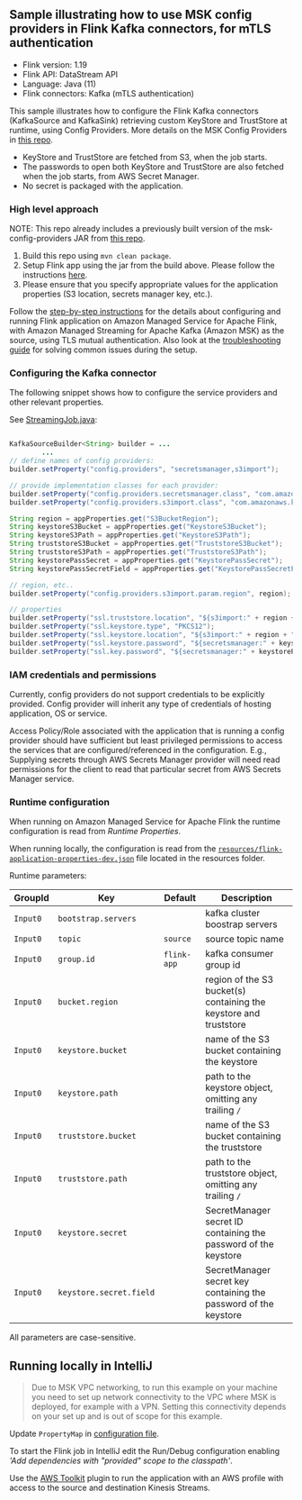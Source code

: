 ## Sample illustrating how to use MSK config providers in Flink Kafka connectors, for mTLS authentication

* Flink version: 1.19
* Flink API: DataStream API
* Language: Java (11)
* Flink connectors: Kafka (mTLS authentication)

This sample illustrates how to configure the Flink Kafka connectors (KafkaSource and KafkaSink) 
retrieving custom KeyStore and TrustStore at runtime, using Config Providers.
More details on the MSK Config Providers in [this repo](https://github.com/aws-samples/msk-config-providers).

* KeyStore and TrustStore are fetched from S3, when the job starts.
* The passwords to open both KeyStore and TrustStore are also fetched when the job starts, from AWS Secret Manager.
* No secret is packaged with the application.

### High level approach

NOTE: This repo already includes a previously built version of the msk-config-providers JAR from [this repo](https://github.com/aws-samples/msk-config-providers).

1. Build this repo using `mvn clean package`.
2. Setup Flink app using the jar from the build above. Please follow the instructions [here](https://docs.aws.amazon.com/managed-flink/latest/java/getting-started.html).
3. Please ensure that you specify appropriate values for the application properties (S3 location, secrets manager key, etc.).

Follow the [step-by-step instructions](docs/step-by-step.md) for the details about configuring and running Flink application on Amazon Managed Service for Apache Flink, with Amazon Managed Streaming for Apache Kafka (Amazon MSK) as the source, using TLS mutual authentication.
Also look at the [troubleshooting guide](docs/troubleshoot-guide.md) for solving common issues during the setup. 


### Configuring the Kafka connector

The following snippet shows how to configure the service providers and other relevant properties.

See [StreamingJob.java](src/main/java/com/amazonaws/services/msf/StreamingJob.java):

```java

KafkaSourceBuilder<String> builder = ...
        ...
// define names of config providers:
builder.setProperty("config.providers", "secretsmanager,s3import");

// provide implementation classes for each provider:
builder.setProperty("config.providers.secretsmanager.class", "com.amazonaws.kafka.config.providers.SecretsManagerConfigProvider");
builder.setProperty("config.providers.s3import.class", "com.amazonaws.kafka.config.providers.S3ImportConfigProvider");

String region = appProperties.get("S3BucketRegion");
String keystoreS3Bucket = appProperties.get("KeystoreS3Bucket");
String keystoreS3Path = appProperties.get("KeystoreS3Path");
String truststoreS3Bucket = appProperties.get("TruststoreS3Bucket");
String truststoreS3Path = appProperties.get("TruststoreS3Path");
String keystorePassSecret = appProperties.get("KeystorePassSecret");
String keystorePassSecretField = appProperties.get("KeystorePassSecretField");

// region, etc..
builder.setProperty("config.providers.s3import.param.region", region);

// properties
builder.setProperty("ssl.truststore.location", "${s3import:" + region + ":" + truststoreS3Bucket + "/" + truststoreS3Path + "}");
builder.setProperty("ssl.keystore.type", "PKCS12");
builder.setProperty("ssl.keystore.location", "${s3import:" + region + ":" + keystoreS3Bucket + "/" + keystoreS3Path + "}");
builder.setProperty("ssl.keystore.password", "${secretsmanager:" + keystorePassSecret + ":" + keystorePassSecretField + "}");
builder.setProperty("ssl.key.password", "${secretsmanager:" + keystorePassSecret + ":" + keystorePassSecretField + "}");

```

### IAM credentials and permissions

Currently, config providers do not support credentials to be explicitly provided. 
Config provider will inherit any type of credentials of hosting application, OS or service.

Access Policy/Role associated with the application that is running a config provider should have sufficient but least privileged permissions to access the services that are configured/referenced in the configuration. E.g., Supplying secrets through AWS Secrets Manager provider will need read permissions for the client to read that particular secret from AWS Secrets Manager service.

### Runtime configuration

When running on Amazon Managed Service for Apache Flink the runtime configuration is read from *Runtime Properties*.

When running locally, the configuration is read from the [`resources/flink-application-properties-dev.json`](resources/flink-application-properties-dev.json) file located in the resources folder.

Runtime parameters:

| GroupId | Key                     | Default     | Description                                                        |
|---------|-------------------------|-------------|--------------------------------------------------------------------|
| `Input0` | `bootstrap.servers`     |             | kafka cluster boostrap servers                                     |
| `Input0` | `topic`                 | `source`    | source topic name                                                  |
| `Input0` | `group.id`              | `flink-app` | kafka consumer group id                                            |
| `Input0` | `bucket.region`         |             | region of the S3 bucket(s) containing the keystore and truststore  |
| `Input0` | `keystore.bucket`       |             | name of the S3 bucket containing the keystore                      |
| `Input0` | `keystore.path`         |             | path to the keystore object, omitting any trailing `/`             |
| `Input0` | `truststore.bucket`     |             | name of the S3 bucket containing the truststore                    |
| `Input0` | `truststore.path`       |             | path to the truststore object, omitting any trailing `/`           |
| `Input0` | `keystore.secret`       |             | SecretManager secret ID  containing the password of the keystore   |
| `Input0` | `keystore.secret.field` |             | SecretManager secret key containing the password of the keystore   |

All parameters are case-sensitive.

## Running locally in IntelliJ

> Due to MSK VPC networking, to run this example on your machine you need to set up network connectivity to the VPC where MSK is deployed, for example with a VPN.
> Setting this connectivity depends on your set up and is out of scope for this example.

Update `PropertyMap` in [configuration file](src/main/resources/flink-application-properties-dev.json).

To start the Flink job in IntelliJ edit the Run/Debug configuration enabling *'Add dependencies with "provided" scope to 
the classpath'*.

Use the [AWS Toolkit](https://aws.amazon.com/intellij/) plugin to run the application with an AWS profile with access to the source and destination Kinesis Streams.
